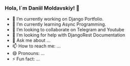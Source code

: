 ### Hola, I`m Daniil Moldavskiy! 👋

- 🔭 I’m currently working on Django Portfolio.
- 🌱 I’m currently learning Async Programming.
- 👯 I’m looking to collaborate on Telegram and Youtube
- 🤔 I’m looking for help with DjangoRest Documentation
- 💬 Ask me about ...
- 📫 How to reach me: ...
- 😄 Pronouns: ...
- ⚡ Fun fact: ...

